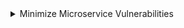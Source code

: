 <details>
  <summary>Minimize Microservice Vulnerabilities</summary>
  
# Minimize Microservice Vulnerabilities
  1. A numbered
  2. list
     * With some
     * Sub bullets
</details>
